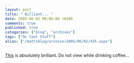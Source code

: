 ```yaml
---
layout: post
title: " Billiant... "
date: 2005-06-02 00:06:00 +0100
comments: true
published: true
categories: ["blog", "archives"]
tags: ["On Cool Stuff"]
alias: ["/mattsblog/archive/2005/06/02/435.aspx"]
---
```

<!-- more -->

<A href="http://www.frozenreality.co.uk/comic/bunny/index.php?id=271">This</A> is absolutely brilliant. Do not view while drinking coffee...
